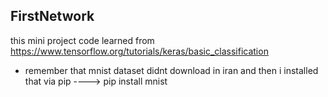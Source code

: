 ## FirstNetwork 
this mini project code learned from https://www.tensorflow.org/tutorials/keras/basic_classification

* remember that mnist dataset didnt download in iran and then i installed that via pip ----> pip install mnist
